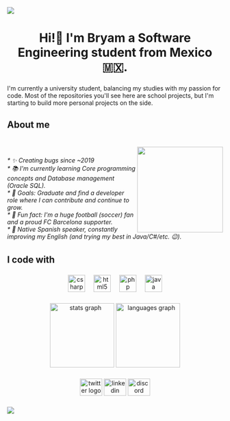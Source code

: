 <div>
  <img style="100%" src="https://capsule-render.vercel.app/api?type=waving&height=100&section=header&reversal=false&fontSize=70&fontColor=FFFFFF&fontAlign=50&fontAlignY=50&stroke=-&descSize=20&descAlign=50&descAlignY=50&textBg=false&color=FC0020"  />
</div>

###

<h1 align="center">Hi!👋 I'm Bryam a Software Engineering student from Mexico 🇲🇽.</h1>

###

<p align="left">I'm currently a university student, balancing my studies with my passion for code. Most of the repositories you'll see here are school projects, but I'm starting to build more personal projects on the side.</p>

###

<h2 align="left">About me</h2>

###

<br clear="both">

<img align="right" height="200" src="https://imgur.com/gallery/pedro-loop-a1SXTx2.gif"  />

###

<h6 align="left">* ✨ Creating bugs since ~2019<br>* 📚 I'm currently learning Core programming concepts and Database management (Oracle SQL).<br>* 🎯 Goals: Graduate and find a developer role where I can contribute and continue to grow.<br>* 🎲 Fun fact: I'm a huge football (soccer) fan and a proud FC Barcelona supporter.<br>* 💬 Native Spanish speaker, constantly improving my English (and trying my best in Java/C#/etc. 😉).</h6>

###

<h2 align="left">I code with</h2>

###

<div align="center">
  <img src="https://cdn.jsdelivr.net/gh/devicons/devicon/icons/csharp/csharp-original.svg" height="40" alt="csharp logo"  />
  <img width="12" />
  <img src="https://cdn.jsdelivr.net/gh/devicons/devicon/icons/html5/html5-original.svg" height="40" alt="html5 logo"  />
  <img width="12" />
  <img src="https://cdn.jsdelivr.net/gh/devicons/devicon/icons/php/php-original.svg" height="40" alt="php logo"  />
  <img width="12" />
  <img src="https://cdn.jsdelivr.net/gh/devicons/devicon/icons/java/java-original.svg" height="40" alt="java logo"  />
</div>

###

<div align="center">
  <img src="https://github-readme-stats.vercel.app/api?username=Bryam239u&hide_title=false&hide_rank=false&show_icons=true&include_all_commits=true&count_private=true&disable_animations=false&theme=dracula&locale=en&hide_border=false&order=1" height="150" alt="stats graph"  />
  <img src="https://github-readme-stats.vercel.app/api/top-langs?username=Bryam239u&locale=en&hide_title=false&layout=compact&card_width=320&langs_count=5&theme=dracula&hide_border=false&order=2" height="150" alt="languages graph"  />
</div>

###

<div align="center">
  <img src="https://raw.githubusercontent.com/maurodesouza/profile-readme-generator/master/src/assets/icons/social/twitter/default.svg" width="52" height="40" alt="twitter logo"  />
  <img src="https://raw.githubusercontent.com/maurodesouza/profile-readme-generator/master/src/assets/icons/social/linkedin/default.svg" width="52" height="40" alt="linkedin logo"  />
  <img src="https://raw.githubusercontent.com/maurodesouza/profile-readme-generator/master/src/assets/icons/social/discord/default.svg" width="52" height="40" alt="discord logo"  />
</div>

###

<div>
  <img style="100%" src="https://capsule-render.vercel.app/api?type=waving&height=100&section=footer&reversal=false&fontSize=70&fontColor=FFFFFF&fontAlign=50&fontAlignY=50&rotate=180&stroke=-&descSize=20&descAlign=50&descAlignY=50&color=FC0020"  />
</div>

###
